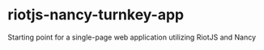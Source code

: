 # riotjs-nancy-turnkey-app
Starting point for a single-page web application utilizing RiotJS and Nancy

